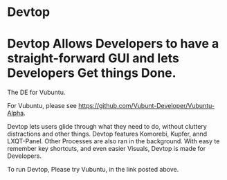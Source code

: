 # Devtop
# Devtop Allows Developers to have a straight-forward GUI and lets Developers Get things Done.
The DE for Vubuntu.


For Vubuntu, please see https://github.com/Vubunt-Developer/Vubuntu-Alpha.


Devtop lets users glide through what they need to do, without cluttery distractions and other things. Devtop features Komorebi, Kupfer, annd LXQT-Panel. Other Processes are also ran in the background. With easy te remember key shortcuts, and even easier Visuals, Devtop is made for Developers.


To run Devtop, Please try Vubuntu, in the link posted above.
